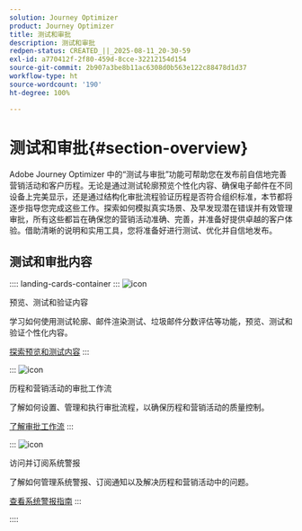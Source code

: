 ```yaml
---
solution: Journey Optimizer
product: Journey Optimizer
title: 测试和审批
description: 测试和审批
redpen-status: CREATED_||_2025-08-11_20-30-59
exl-id: a770412f-2f80-459d-8cce-32212154d154
source-git-commit: 2b907a3be8b11ac6308d0b563e122c88478d1d37
workflow-type: ht
source-wordcount: '190'
ht-degree: 100%

---
```


# 测试和审批{#section-overview}

Adobe Journey Optimizer 中的“测试与审批”功能可帮助您在发布前自信地完善营销活动和客户历程。无论是通过测试轮廓预览个性化内容、确保电子邮件在不同设备上完美显示，还是通过结构化审批流程验证历程是否符合组织标准，本节都将逐步指导您完成这些工作。探索如何模拟真实场景、及早发现潜在错误并有效管理审批，所有这些都旨在确保您的营销活动准确、完善，并准备好提供卓越的客户体验。借助清晰的说明和实用工具，您将准备好进行测试、优化并自信地发布。

## 测试和审批内容

:::: landing-cards-container
:::
![icon](https://cdn.experienceleague.adobe.com/icons/list-check.svg)

预览、测试和验证内容

学习如何使用测试轮廓、邮件渲染测试、垃圾邮件分数评估等功能，预览、测试和验证个性化内容。

[探索预览和测试内容](preview-test-landing-page.md)
:::

:::
![icon](https://cdn.experienceleague.adobe.com/icons/gear.svg)

历程和营销活动的审批工作流

了解如何设置、管理和执行审批流程，以确保历程和营销活动的质量控制。

[了解审批工作流](approve-landing-page.md)
:::

:::
![icon](https://cdn.experienceleague.adobe.com/icons/bell.svg)

访问并订阅系统警报

了解如何管理系统警报、订阅通知以及解决历程和营销活动中的问题。

[查看系统警报指南](../using/reports/alerts.md)
:::

::::
